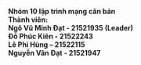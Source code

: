 
**Nhóm 10 lập trình mạng căn bản** <br>
**Thành viên:** <br>
**Ngô Vũ Minh Đạt - 21521935 (Leader)** <br>
**Đỗ Phúc Kiên - 21522243** <br>
**Lê Phi Hùng – 21522115** <br>
**Nguyễn Văn Đạt - 21521947** <br>

